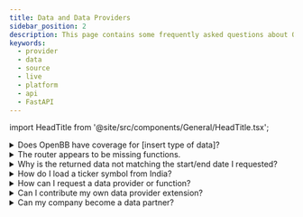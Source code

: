 ```yaml
---
title: Data and Data Providers
sidebar_position: 2
description: This page contains some frequently asked questions about OpenBB data and providers.
keywords:
  - provider
  - data
  - source
  - live
  - platform
  - api
  - FastAPI
---
```


import HeadTitle from '@site/src/components/General/HeadTitle.tsx';

<HeadTitle title="Data Providers FAQ - FAQs | OpenBB Platform Docs" />

<details>
<summary mdxType="summary">Does OpenBB have coverage for [insert type of data]?</summary>

Equity market coverage will vary by provider and subscription status with them. It is common for free tiers to be US-listings only.

You can find all data models [here](/platform/data_models), or the [Reference](/platform/reference) page of endpoints. If the type of data you are looking for is not listed there, send us a [feature request](https://openbb.co/request-a-feature) telling us about your use case.

</details>

<details>
<summary mdxType="summary">The router appears to be missing functions.</summary>

The router populates itself from the installed extensions. For example, if the Technical Analysis extension is not installed, the `obb.technical` router path will not be present.

The same applies to data extensions. If a provider module is not installed, it will not be displayed as a choice.

If you have just installed a new extension, the Python interface may need to be rebuilt. This can be triggered manually with:

```python
import openbb
openbb.build()
exit()
```

:::tip
Install all toolkits and data providers with:

```bash
pip install "openbb[all]"
```

or by cloning the GitHub repo, from the `/openbb_platform/` folder:

```bash
python dev_install.py -e
```

The nightly PyPI distribution is another way to install everything, and to be on the bleeding edge of development:

```bash
pip install openbb-nightly
```

:::

</details>

<details>
<summary mdxType="summary">Why is the returned data not matching the start/end date I requested?</summary>

The provider may not have data from the requested period, in which case the data will be what they return. For example, `provider='yfinance'` at one-minute intervals will not return beyond one week ago.

Another reason could be the data entitlements of your API key. Check the provider's website to know what data coverage to expect. If there is technical problem with a provider or function, please check [GitHub](https://github.com/OpenBB-finance/OpenBBTerminal/issues/new/choose) and raise an issue if one does not already exist. Or, send us an [email](mailto:support@openbb.co) with the details, your system configuration, the syntax used, and any error messages that are raised.

</details>

<details>
<summary mdxType="summary">How do I load a ticker symbol from India?</summary>

Ticker symbols listed on exchanges outside of the US will have a suffix attached, for example, Rico Auto Industries Limited:

```python
from openbb import obb
data = obb.equity.price.historical("ricoauto.ns", provider="fmp")
```

The precise naming convention will differ by source, it's best to reference each source's own documentation for conventions.

</details>

<details>
<summary mdxType="summary">How can I request a data provider or function?</summary>

Please [request a feature](https://openbb.co/request-a-feature), tell us about your use case.

</details>

<details>
<summary mdxType="summary">Can I contribute my own data provider extension?</summary>

Yes! Please take a look at our [Development](../explanation/development) pages for more information.

</details>

<details>
<summary mdxType="summary">Can my company become a data partner?</summary>

Yes! Please visit our website [here](https://openbb.co/use-cases/data-vendors) and fill out the form.

</details>
